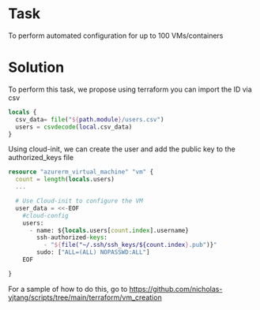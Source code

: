 # Task
To perform automated configuration for up to 100 VMs/containers

# Solution
To perform this task, we propose using terraform you can import the ID via csv

```terraform
locals {
  csv_data= file("${path.module}/users.csv")
  users = csvdecode(local.csv_data)
}
```

Using cloud-init, we can create the user and add the public key to the authorized_keys file

```terraform
resource "azurerm_virtual_machine" "vm" {
  count = length(locals.users)
  ...

  # Use Cloud-init to configure the VM
  user_data = <<-EOF
    #cloud-config
    users:
      - name: ${locals.users[count.index].username}
        ssh-authorized-keys:
          - "${file("~/.ssh/ssh_keys/${count.index}.pub")}"
        sudo: ["ALL=(ALL) NOPASSWD:ALL"]
    EOF

}
```

For a sample of how to do this, go to https://github.com/nicholas-yjtang/scripts/tree/main/terraform/vm_creation